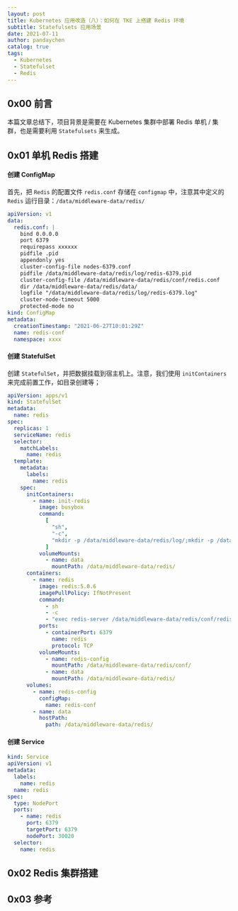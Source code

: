 ```yaml
---
layout: post
title: Kubernetes 应用改造（八）：如何在 TKE 上搭建 Redis 环境
subtitle: Statefulsets 应用场景
date: 2021-07-11
author: pandaychen
catalog: true
tags:
  - Kubernetes
  - Statefulset
  - Redis
---
```


## 0x00 前言

本篇文章总结下，项目背景是需要在 Kubernetes 集群中部署 Redis 单机 / 集群，也是需要利用 `Statefulsets` 来生成。

## 0x01 单机 Redis 搭建

#### 创建 ConfigMap

首先，把 `Redis` 的配置文件 `redis.conf` 存储在 `configmap` 中，注意其中定义的 `Redis` 运行目录：`/data/middleware-data/redis/`

```yaml
apiVersion: v1
data:
  redis.conf: |
    bind 0.0.0.0
    port 6379
    requirepass xxxxxx
    pidfile .pid
    appendonly yes
    cluster-config-file nodes-6379.conf
    pidfile /data/middleware-data/redis/log/redis-6379.pid
    cluster-config-file /data/middleware-data/redis/conf/redis.conf
    dir /data/middleware-data/redis/data/
    logfile "/data/middleware-data/redis/log/redis-6379.log"
    cluster-node-timeout 5000
    protected-mode no
kind: ConfigMap
metadata:
  creationTimestamp: "2021-06-27T10:01:29Z"
  name: redis-conf
  namespace: xxxx
```

#### 创建 StatefulSet

创建 `StatefulSet`，并把数据挂载到宿主机上。注意，我们使用 `initContainers` 来完成前置工作，如目录创建等；

```yaml
apiVersion: apps/v1
kind: StatefulSet
metadata:
  name: redis
spec:
  replicas: 1
  serviceName: redis
  selector:
    matchLabels:
      name: redis
  template:
    metadata:
      labels:
        name: redis
    spec:
      initContainers:
        - name: init-redis
          image: busybox
          command:
            [
              "sh",
              "-c",
              "mkdir -p /data/middleware-data/redis/log/;mkdir -p /data/middleware-data/redis/conf/;mkdir -p /data/middleware-data/redis/data/",
            ]
          volumeMounts:
            - name: data
              mountPath: /data/middleware-data/redis/
      containers:
        - name: redis
          image: redis:5.0.6
          imagePullPolicy: IfNotPresent
          command:
            - sh
            - -c
            - "exec redis-server /data/middleware-data/redis/conf/redis.conf"
          ports:
            - containerPort: 6379
              name: redis
              protocol: TCP
          volumeMounts:
            - name: redis-config
              mountPath: /data/middleware-data/redis/conf/
            - name: data
              mountPath: /data/middleware-data/redis/
      volumes:
        - name: redis-config
          configMap:
            name: redis-conf
        - name: data
          hostPath:
            path: /data/middleware-data/redis/
```

#### 创建 Service

```yaml
kind: Service
apiVersion: v1
metadata:
  labels:
    name: redis
  name: redis
spec:
  type: NodePort
  ports:
    - name: redis
      port: 6379
      targetPort: 6379
      nodePort: 30020
  selector:
    name: redis
```

## 0x02 Redis 集群搭建

## 0x03 参考
